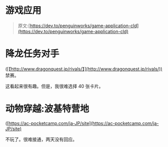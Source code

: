 # 游戏应用

> 原文:[https://dev.to/penguinworks/game-application-cld](https://dev.to/penguinworks/game-application-cld)

# 降龙任务对手

([【http://www.dragonquest.jp/rivals/】](http://www.dragonquest.jp/rivals/))
禁赛。

这看起来很有趣。但是，我很难选择 40 张卡片。

# 动物穿越:波基特营地

([https://ac-pocketcamp.com/ja-JP/site](https://ac-pocketcamp.com/ja-JP/site)

不玩了。很难接通，两天没有回应。